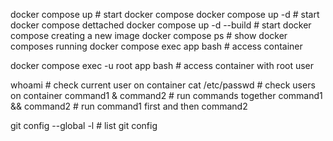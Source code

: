 docker compose up                       # start docker compose
docker compose up -d                    # start docker compose dettached
docker compose up -d --build            # start docker compose creating a new image
docker compose ps                       # show docker composes running
docker compose exec app bash            # access container

docker compose exec -u root app bash    # access container with root user

whoami                                  # check current user on container
cat /etc/passwd                         # check users on container
command1 & command2                     # run commands together
command1 && command2                    # run command1 first and then command2

git config --global -l                  # list git config